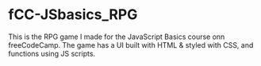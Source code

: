 # fCC-JSbasics_RPG

This is the RPG game I made for the JavaScript Basics course onn freeCodeCamp. The game has a UI built with HTML & styled with CSS, and functions using JS scripts.
